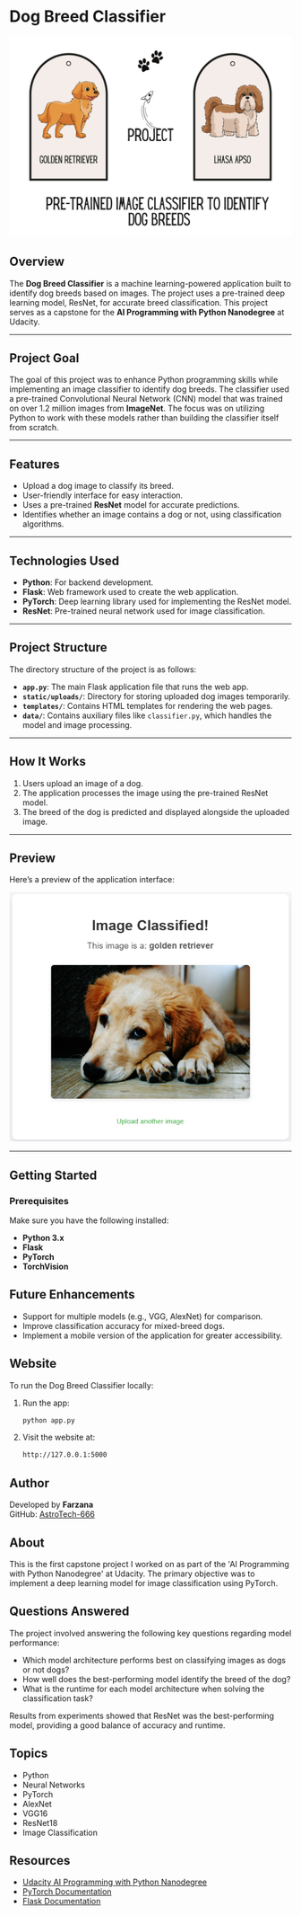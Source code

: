 # Dog Breed Classifier

![Image](./Image.png)

## Overview
The **Dog Breed Classifier** is a machine learning-powered application built to identify dog breeds based on images. The project uses a pre-trained deep learning model, ResNet, for accurate breed classification. This project serves as a capstone for the **AI Programming with Python Nanodegree** at Udacity.

---

## Project Goal
The goal of this project was to enhance Python programming skills while implementing an image classifier to identify dog breeds. The classifier used a pre-trained Convolutional Neural Network (CNN) model that was trained on over 1.2 million images from **ImageNet**. The focus was on utilizing Python to work with these models rather than building the classifier itself from scratch.

---

## Features
- Upload a dog image to classify its breed.
- User-friendly interface for easy interaction.
- Uses a pre-trained **ResNet** model for accurate predictions.
- Identifies whether an image contains a dog or not, using classification algorithms.

---

## Technologies Used
- **Python**: For backend development.
- **Flask**: Web framework used to create the web application.
- **PyTorch**: Deep learning library used for implementing the ResNet model.
- **ResNet**: Pre-trained neural network used for image classification.

---

## Project Structure
The directory structure of the project is as follows:

- **`app.py`**: The main Flask application file that runs the web app.
- **`static/uploads/`**: Directory for storing uploaded dog images temporarily.
- **`templates/`**: Contains HTML templates for rendering the web pages.
- **`data/`**: Contains auxiliary files like `classifier.py`, which handles the model and image processing.

---

## How It Works
1. Users upload an image of a dog.
2. The application processes the image using the pre-trained ResNet model.
3. The breed of the dog is predicted and displayed alongside the uploaded image.

---

## Preview
Here’s a preview of the application interface:

![Website Screenshot](./Image1.png)

---

## Getting Started

### Prerequisites
Make sure you have the following installed:
- **Python 3.x**
- **Flask**
- **PyTorch**
- **TorchVision**

## Future Enhancements
- Support for multiple models (e.g., VGG, AlexNet) for comparison.
- Improve classification accuracy for mixed-breed dogs.
- Implement a mobile version of the application for greater accessibility.

## Website

To run the Dog Breed Classifier locally:

1. Run the app:

   ```bash
   python app.py
2. Visit the website at:
   
   ```bash
   http://127.0.0.1:5000

## Author
Developed by **Farzana**  
GitHub: [AstroTech-666](https://github.com/AstroTech-666)

## About
This is the first capstone project I worked on as part of the 'AI Programming with Python Nanodegree' at Udacity. The primary objective was to implement a deep learning model for image classification using PyTorch.

## Questions Answered
The project involved answering the following key questions regarding model performance:
- Which model architecture performs best on classifying images as dogs or not dogs?
- How well does the best-performing model identify the breed of the dog?
- What is the runtime for each model architecture when solving the classification task?

Results from experiments showed that ResNet was the best-performing model, providing a good balance of accuracy and runtime.

## Topics
- Python
- Neural Networks
- PyTorch
- AlexNet
- VGG16
- ResNet18
- Image Classification

## Resources
- [Udacity AI Programming with Python Nanodegree](https://www.udacity.com/course/ai-programming-python-nanodegree--nd089)
- [PyTorch Documentation](https://pytorch.org/docs/stable/)
- [Flask Documentation](https://flask.palletsprojects.com/)

